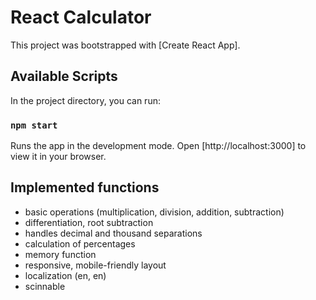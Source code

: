 # React Calculator

This project was bootstrapped with [Create React App].

## Available Scripts

In the project directory, you can run:

### `npm start`

Runs the app in the development mode.
Open [http://localhost:3000] to view it in your browser.

## Implemented functions

-   basic operations (multiplication, division, addition, subtraction)
-   differentiation, root subtraction
-   handles decimal and thousand separations
-   calculation of percentages
-   memory function
-   responsive, mobile-friendly layout
-   localization (en, en)
-   scinnable
